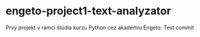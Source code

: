 # engeto-project1-text-analyzator
Prvý projekt v rámci štúdia kurzu Python cez akadémiu Engeto. 
Test commit
